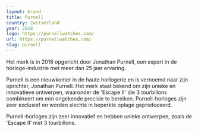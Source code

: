 ```yaml
---
layout: brand
title: Purnell
country: Zwitserland
year: 2018
logo: https://purnellwatches.com/
url: https://purnellwatches.com/
slug: purnell
---
```

Het merk is in 2018 opgericht door Jonathan Purnell, een expert in de horloge-industrie met meer dan 25 jaar ervaring.

Purnell is een nieuwkomer in de haute horlogerie en is vernoemd naar zijn oprichter, Jonathan Purnell. Het merk staat bekend om zijn unieke en innovatieve ontwerpen, waaronder de 'Escape II' die 3 tourbillons combineert om een ​​ongekende precisie te bereiken. Purnell-horloges zijn zeer exclusief en worden slechts in beperkte oplage geproduceerd.

Purnell-horloges zijn zeer innovatief en hebben unieke ontwerpen, zoals de 'Escape II' met 3 tourbillons.

